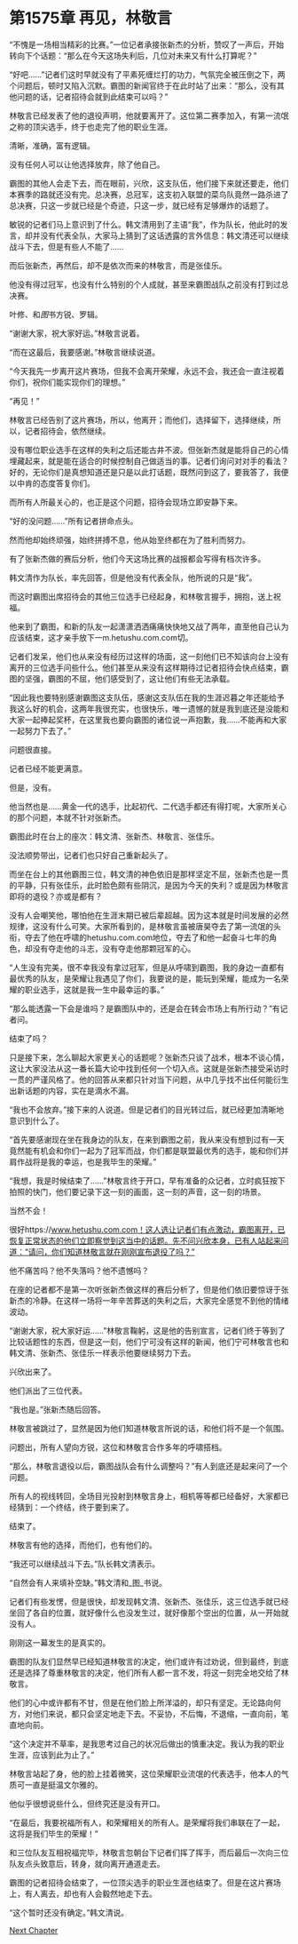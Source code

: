 # 第1575章 再见，林敬言

“不愧是一场相当精彩的比赛。”一位记者承接张新杰的分析，赞叹了一声后，开始转向下个话题：“那么在今天这场失利后，几位对未来又有什么打算呢？”

“好吧……”记者们这时早就没有了平素死缠烂打的功力，气氛完全被压倒之下，两个问题后，顿时又陷入沉默。霸图的新闻官终于在此时站了出来：“那么，没有其他问题的话，记者招待会就到此结束可以吗？”

林敬言已经发表了他的退役声明，他就要离开了。这位第二赛季加入，有第一流氓之称的顶尖选手，终于也走完了他的职业生涯。

清晰，准确，富有逻辑。

没有任何人可以让他选择放弃，除了他自己。

霸图的其他人会走下去，而在眼前，兴欣，这支队伍，他们接下来就还要走，他们本赛季的路就还没有完。总决赛，总冠军，这支初入联盟的菜鸟队竟然一路杀进了总决赛，只这一步就已经是个奇迹，只这一步，就已经有足够爆炸的话题了。

敏锐的记者们马上意识到了什么。韩文清用到了主语“我”，作为队长，他此时的发言，却并没有代表全队，大家马上猜到了这话透露的言外信息：韩文清还可以继续战斗下去，但是有些人不能了……

而后张新杰，再然后，却不是依次而来的林敬言，而是张佳乐。

他没有得过冠军，也没有什么特别的个人成就，甚至来霸图战队之前没有打到过总决赛。

叶修、和*图*书方锐、罗辑。

“谢谢大家，祝大家好运。”林敬言说着。

“而在这最后，我要感谢。”林敬言继续说道。

“今天我先一步离开这片赛场，但我不会离开荣耀，永远不会，我还会一直注视着你们，祝你们能实现你们的理想。”

“再见！”

林敬言已经告别了这片赛场，所以，他离开；而他们，选择留下，选择继续，所以，记者招待会，依然继续。

没有哪位职业选手在这样的失利之后还能古井不波。但张新杰就是能将自己的心情埋藏起来，就是能在适合的时候控制自己做适当的事。记者们询问对对手的看法？好的，无论你们是真想知道还是只是以此打话题，既然问到这了，要我答了，我便以中肯的态度答复你们。

而所有人所最关心的，也正是这个问题，招待会现场立即安静下来。

“好的没问题……”所有记者拼命点头。

然而他却始终顽强，始终拼搏不息，他从始至终都在为了胜利而努力。

有了张新杰做的赛后分析，他们今天这场比赛的战报都会写得有档次许多。

韩文清作为队长，率先回答，但是他没有代表全队，他所说的只是“我”。

而这时霸图出席招待会的其他三位选手已经起身，和林敬言握手，拥抱，送上祝福。

他来到了霸图，和新的队友一起潇潇洒洒痛痛快快地又战了两年，直至他自己认为应该结束，这才亲手放下一m.hetushu.com.com切。

记者们发呆，他们也从来没有经历过这样的场面，这一刻他们已不知该向台上没有离开的三位选手问些什么。他们甚至从来没有这样期待过记者招待会快点结束，霸图的坚强，霸图的不屈，他们感受到了，这让他们有些无法承载。

“因此我也要特别感谢霸图这支队伍，感谢这支队伍在我的生涯迟暮之年还能给予我这么好的机会，这两年我很充实，也很快乐，唯一遗憾的就是我到底还是没能和大家一起捧起奖杯，在这里我也要向霸图的诸位说一声抱歉，我……不能再和大家一起努力下去了。”

问题很直接。

记者已经不能更满意。

但是，没有。

他当然也是……黄金一代的选手，比起初代、二代选手都还有得打呢，大家所关心的那个问题，本就不针对张新杰。

霸图此时在台上的座次：韩文清、张新杰、林敬言、张佳乐。

没法顺势带出，记者们也只好自己重新起头了。

而坐在台上的其他霸图三位，韩文清的神色依旧是那样坚定不屈，张新杰也是一贯的平静，只有张佳乐，此时脸色颇有些阴沉，是因为今天的失利？或是因为林敬言即将的退役？亦或是都有？

没有人会嘲笑他，哪怕他在生涯末期已被后辈超越。因为这本就是时间发展的必然规律，这没有什么可笑。大家所看到的，是林敬言虽被唐昊夺去了第一流氓的头衔，夺去了他在呼啸的hetushu.com.com地位，夺去了和他一起奋斗七年的角色，却没有夺走他的斗志，没有夺走他那颗冠军的心。

“人生没有完美，很不幸我没有拿过冠军，但是从呼啸到霸图，我的身边一直都有最优秀的队友，是荣耀让我遇见了你们，我要说的是，能玩到荣耀，能成为一名荣耀的职业选手，这就是我一生中最幸运的事。”

“那么能透露一下会是谁吗？是霸图队中的，还是会在转会市场上有所行动？”有记者问。

结束了吗？

只是接下来，怎么聊起大家更关心的话题呢？张新杰只谈了战术，根本不谈心情，这让大家没法从这一番长篇大论中找到任何一个切入点。这就是张新杰接受采访时一贯的严谨风格了。他的回答从来都只针对当下问题，从中几乎找不出任何能衍生出新话题的内容，实在是滴水不漏。

“我也不会放弃。”接下来的人说道。但是记者们的目光转过后，就已经更加清晰地意识到什么了。

“首先要感谢现在坐在我身边的队友，在来到霸图之前，我从来没有想到过有一天竟然能有机会和你们一起为了冠军而战，你们都是联盟最优秀的选手，能和你们并肩作战将是我的幸运，也是我毕生的荣耀。”

“我想，我是时候结束了……”林敬言终于开口，早有准备的众记者，立时疯狂按下拍照的快门，他们要记录下这一刻的画面，这一刻的声音，这一刻的场景。

当然不会！

很好https://www.hetushu.com.com！这人选让记者们有点激动，霸图离开，已恢复正常状态的他们立即察觉到这当中的话题。先不问兴欣本身，已有人站起来问道：“请问，你们知道林敬言就在刚刚宣布退役了吗？”

他不痛苦吗？他不失落吗？他不遗憾吗？

在座的记者都不是第一次听张新杰做这样的赛后分析了，但是他们依旧要惊讶于张新杰的冷静。在这样一场将一年辛苦葬送的失利之后，大家完全感觉不到他的情绪波动。

“谢谢大家，祝大家好运……”林敬言鞠躬，这是他的告别宣言，记者们终于等到了比较话题性的东西，但是这一刻，他们宁可没有这样的新闻，他们宁可林敬言也和韩文清、张新杰、张佳乐一样表示他要继续努力下去。

兴欣出来了。

他们派出了三位代表。

“我也是。”张新杰随后回答。

林敬言被跳过了，显然是因为他们知道林敬言所说的话，和他们将不是一个氛围。

问题出，所有人望向方锐，这位和林敬言合作多年的呼啸搭档。

“那么，林敬言退役以后，霸图战队会有什么调整吗？”有人到底还是起来问了一个问题。

所有人的视线转回，全场目光投射到林敬言身上，相机等等都已经备好，大家都已经猜到：一个终结，终于要到来了。

结束了。

林敬言有他的选择，而他们，也有他们的。

“我还可以继续战斗下去。”队长韩文清表示。

“自然会有人来填补空缺。”韩文清和_图_书说。

记者们有些发愣，但是很快，却发现韩文清、张新杰、张佳乐，这三位选手就已经坐回了各自的位置，就好像什么也没发生过，就好像那个空出的位置，从一开始就没有人。

刚刚这一幕发生的是真实的。

霸图的队友们显然早已经知道林敬言的决定，他们或许有过劝说，但到最终，到底还是选择了尊重林敬言的决定，他们所有人都一言不发，将这一刻完全地交给了林敬言。

他们的心中或许都有不甘，但是在他们脸上所洋溢的，却只有坚定。无论路向何方，对他们来说，都只会坚定地走下去。不妥协，不后悔，不退缩，一直向前，笔直地向前。

“这个决定并不草率，是我思考过自己的状况后做出的慎重决定。我认为我的职业生涯，应该到此为止了。”

林敬言站起了身，他的脸上挂着微笑，这位荣耀职业流氓的代表选手，他本人的气质可一直是挺温文尔雅的。

他似乎很想说些什么，但终究还是没有开口。

“在最后，我要祝福所有人，和荣耀相关的所有人。是荣耀将我们串联在了一起，这将是我们毕生的荣耀！”

和三位队友互相祝福完毕，林敬言忽朝台下记者们挥了挥手，而后最后一次向三位队友点头致意后，转身，就向离开通道走去。

霸图的记者招待会结束了，一位顶尖选手的职业生涯也结束了。但是在这片赛场上，有人离去，却也有人会毅然地走下去。

“这个暂时还没有确定。”韩文清说。



[Next Chapter](%E7%AC%AC1576%E7%AB%A0%20%E9%A3%8E%E9%9B%A8%E8%90%BD%E5%B9%95.md)